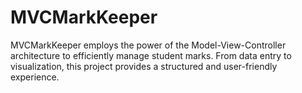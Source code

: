 # MVCMarkKeeper
 MVCMarkKeeper employs the power of the Model-View-Controller architecture to efficiently manage student marks. From data entry to visualization, this project provides a structured and user-friendly experience.
